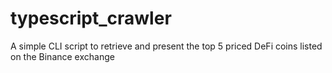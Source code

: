 # typescript_crawler
A simple CLI script to retrieve and present the top 5 priced DeFi coins listed on the Binance exchange
